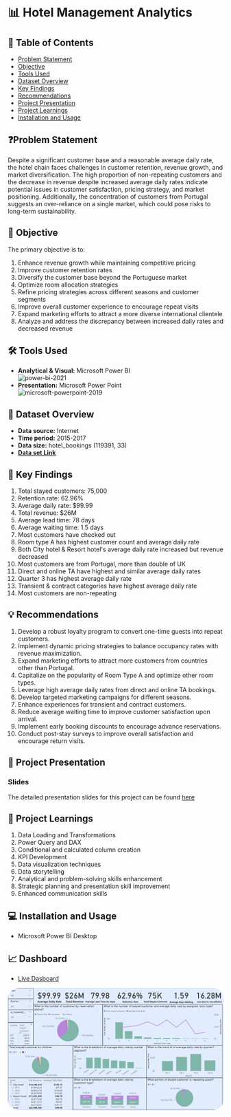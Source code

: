 # 📊 Hotel Management Analytics

## 📕 Table of Contents
- [Problem Statement](#-problem-statement)
- [Objective](#-objective)
- [Tools Used](#%EF%B8%8F-tools-used)
- [Dataset Overview](#-dataset-overview)
- [Key Findings](#-key-findings)
- [Recommendations](#-recommendations)
- [Project Presentation](#-project-presentation)
- [Project Learnings](#-project-learnings)
- [Installation and Usage](#-installation-and-usage)

## ❓Problem Statement
Despite a significant customer base and a reasonable average daily rate, the hotel chain faces challenges in customer retention, revenue growth, and market diversification. The high proportion of non-repeating customers and the decrease in revenue despite increased average daily rates indicate potential issues in customer satisfaction, pricing strategy, and market positioning. Additionally, the concentration of customers from Portugal suggests an over-reliance on a single market, which could pose risks to long-term sustainability.

## 🎯 Objective
The primary objective is to:
1. Enhance revenue growth while maintaining competitive pricing
2. Improve customer retention rates
3. Diversify the customer base beyond the Portuguese market
4. Optimize room allocation strategies
5. Refine pricing strategies across different seasons and customer segments
6. Improve overall customer experience to encourage repeat visits
7. Expand marketing efforts to attract a more diverse international clientele
8. Analyze and address the discrepancy between increased daily rates and decreased revenue

## 🛠️ Tools Used
- **Analytical & Visual:**  Microsoft Power BI\
  <img width="96" height="96" src="https://img.icons8.com/fluency/96/power-bi-2021.png" alt="power-bi-2021"/>
- **Presentation:** Microsoft Power Point\
  <img width="96" height="96" src="https://img.icons8.com/fluency/96/microsoft-powerpoint-2019.png" alt="microsoft-powerpoint-2019"/>

## 📅 Dataset Overview
- **Data source:** Internet
- **Time period:**  2015-2017
- **Data size:** hotel_bookings (119391, 33) 
- [**Data set Link**](https://github.com/amanat-mahmud/hotel_management/blob/main/hotel_bookings.csv)

## 🔎 Key Findings
1. Total stayed customers: 75,000
2. Retention rate: 62.96%
3. Average daily rate: $99.99
4. Total revenue: $26M
5. Average lead time: 78 days
6. Average waiting time: 1.5 days
7. Most customers have checked out
8. Room type A has highest customer count and average daily rate
9. Both City hotel & Resort hotel's average daily rate increased but revenue decreased
10. Most customers are from Portugal, more than double of UK
11. Direct and online TA have highest and similar average daily rates
12. Quarter 3 has highest average daily rate
13. Transient & contract categories have highest average daily rate
14. Most customers are non-repeating

## 💡 Recommendations
1. Develop a robust loyalty program to convert one-time guests into repeat customers.
2. Implement dynamic pricing strategies to balance occupancy rates with revenue maximization.
3. Expand marketing efforts to attract more customers from countries other than Portugal.
4. Capitalize on the popularity of Room Type A and optimize other room types.
5. Leverage high average daily rates from direct and online TA bookings.
6. Develop targeted marketing campaigns for different seasons.
7. Enhance experiences for transient and contract customers.
8. Reduce average waiting time to improve customer satisfaction upon arrival.
9. Implement early booking discounts to encourage advance reservations.
10. Conduct post-stay surveys to improve overall satisfaction and encourage return visits.

## 📌 Project Presentation
### Slides
The detailed presentation slides for this project can be found [here](https://github.com/amanat-mahmud/hotel_management/blob/main/slide.pdf)

## 🧠 Project Learnings
1. Data Loading and Transformations
2. Power Query and DAX
3. Conditional and calculated column creation
4. KPI Development
5. Data visualization techniques
6. Data storytelling
7. Analytical and problem-solving skills enhancement
8. Strategic planning and presentation skill improvement
9. Enhanced communication skills

## 💻 Installation and Usage
- Microsoft Power BI Desktop

## 📈 Dashboard
- [Live Dasboard](https://app.powerbi.com/view?r=eyJrIjoiNjY1OTFmY2MtZDAzZi00ZDI0LTgzZDYtY2ZhZTJmOGNhMzE0IiwidCI6ImM2ZTU0OWIzLTVmNDUtNDAzMi1hYWU5LWQ0MjQ0ZGM1YjJjNCJ9)
<img style="border-radius:25px;" src="https://github.com/amanat-mahmud/hotel_management/blob/main/dashboard_ss.png">
